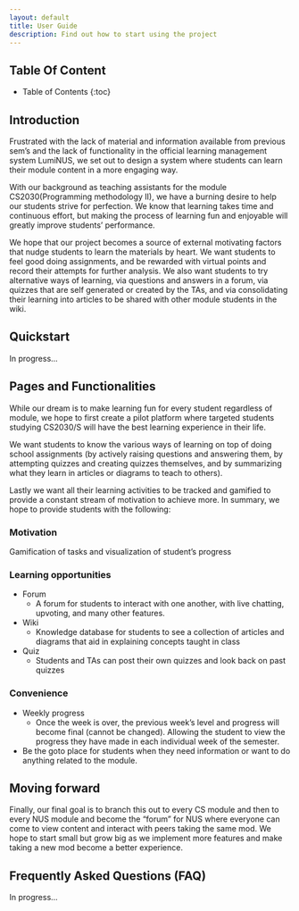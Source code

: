 ```yaml
---
layout: default
title: User Guide
description: Find out how to start using the project
---
```

## **Table Of Content**

* Table of Contents 
{:toc}

## **Introduction**
Frustrated with the lack of material and information available from previous sem’s and the lack of functionality in the official learning management system LumiNUS, we set out to design a system where students can learn their module content in a more engaging way.

With our background as teaching assistants for the module CS2030(Programming methodology II), we have a burning desire to help our students strive for perfection. We know that learning takes time and continuous effort, but making the process of learning fun and enjoyable will greatly improve students’ performance. 

We hope that our project becomes a source of external motivating factors that nudge students to learn the materials by heart. We want students to feel good doing assignments, and be rewarded with virtual points and record their attempts for further analysis. We also want students to try alternative ways of learning, via questions and answers in a forum, via quizzes that are self generated or created by the TAs, and via consolidating their learning into articles to be shared with other module students in the wiki.

## **Quickstart**
In progress...
## **Pages and Functionalities**
While our dream is to make learning fun for every student regardless of module, we hope to first create a pilot platform where targeted students studying CS2030/S will have the best learning experience in their life.

We want students to know the various ways of learning on top of doing school assignments (by actively raising questions and answering them, by attempting quizzes and creating quizzes themselves, and by summarizing what they learn in articles or diagrams to teach to others). 

Lastly we want all their learning activities to be tracked and gamified to provide a constant stream of motivation to achieve more. In summary, we hope to provide students with the following:

### **Motivation**
Gamification of tasks and visualization of student’s progress

### **Learning opportunities**

- Forum
  - A forum for students to interact with one another, with live chatting, upvoting, and many other features.
- Wiki
  - Knowledge database for students to see a collection of articles and diagrams that aid in explaining concepts taught in class
- Quiz 
  - Students and TAs can post their own quizzes and look back on past quizzes

### **Convenience** 
- Weekly progress
  - Once the week is over, the previous week’s level and progress will become final (cannot be changed). 
  Allowing the student to view the progress they have made in each individual week of the semester. 
- Be the goto place for students when they need information or want to do anything related to the module.


## **Moving forward**
Finally, our final goal is to branch this out to every CS module and then to every NUS module and become the “forum” for NUS where everyone can come to view content and interact with peers taking the same mod. We hope to start small but grow big as we implement more features and make taking a new mod become a better experience. 


## **Frequently Asked Questions (FAQ)**
In progress...